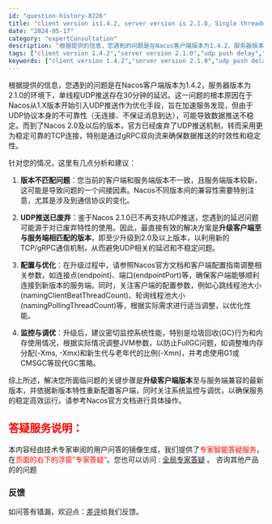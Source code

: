 ```yaml
---
id: "question-history-8226"
title: "client version is1.4.2, server version is 2.1.0, Single threaded udp push delay of 30 minutes nacos-opensource"
date: "2024-05-17"
category: "expertConsultation"
description: "根据提供的信息，您遇到的问题是在Nacos客户端版本为1.4.2，服务器版本为2.1.0的环境下，单线程UDP推送存在30分钟的延迟。这一问题的根本原因在于Nacos从1.X版本开始引入UDP推送作为优化手段，旨在加速服务发现，但由于UDP协议本身的不可靠性（无连接、不保证消息到达），可能导致数据推"
tags: ["client version 1.4.2","server version 2.1.0","udp push delay","30 minutes"]
keywords: ["client version 1.4.2","server version 2.1.0","udp push delay","30 minutes"]
---
```


根据提供的信息，您遇到的问题是在Nacos客户端版本为1.4.2，服务器版本为2.1.0的环境下，单线程UDP推送存在30分钟的延迟。这一问题的根本原因在于Nacos从1.X版本开始引入UDP推送作为优化手段，旨在加速服务发现，但由于UDP协议本身的不可靠性（无连接、不保证消息到达），可能导致数据推送不稳定。而到了Nacos 2.0及以后的版本，官方已经废弃了UDP推送机制，转而采用更为稳定可靠的TCP连接，特别是通过gRPC双向流来确保数据推送的时效性和稳定性。

针对您的情况，这里有几点分析和建议：

1. **版本不匹配问题**：您当前的客户端和服务端版本不一致，且服务端版本较新，这可能是导致问题的一个间接因素。Nacos不同版本间的兼容性需要特别注意，尤其是涉及到通信协议的变化。

2. **UDP推送已废弃**：鉴于Nacos 2.1.0已不再支持UDP推送，您遇到的延迟问题可能源于对已废弃特性的使用。因此，最直接有效的解决方案是**升级客户端至与服务端相匹配的版本**，即至少升级到2.0及以上版本，以利用新的TCP/gRPC通信机制，从而避免UDP相关的延迟和不稳定问题。

3. **配置与优化**：在升级过程中，请参照Nacos官方文档和客户端配置指南调整相关参数，如连接点(endpoint)、端口(endpointPort)等，确保客户端能够顺利连接到新版本的服务端。同时，关注客户端的配置参数，例如心跳线程池大小(namingClientBeatThreadCount)、轮询线程池大小(namingPollingThreadCount)等，根据实际需求进行适当调整，以优化性能。

4. **监控与调优**：升级后，建议密切监控系统性能，特别是垃圾回收(GC)行为和内存使用情况，根据实际情况调整JVM参数，以防止FullGC问题，如调整堆内存分配(-Xms, -Xmx)和新生代与老年代的比例(-Xmn)，并考虑使用G1或CMSGC等现代GC策略。

综上所述，解决您所面临问题的关键步骤是**升级客户端版本**至与服务端兼容的最新版本，并依据新版本特性重新配置客户端，同时关注系统监控与调优，以确保服务的稳定高效运行。请参考Nacos官方文档进行具体操作。
## <font color="#FF0000">答疑服务说明：</font> 

本内容经由技术专家审阅的用户问答的镜像生成，我们提供了<font color="#FF0000">专家智能答疑服务</font>，在<font color="#FF0000">页面的右下的浮窗”专家答疑“</font>。您也可以访问 : [全局专家答疑](https://opensource.alibaba.com/chatBot) 。 咨询其他产品的的问题

### 反馈
如问答有错漏，欢迎点：[差评](https://ai.nacos.io/user/feedbackByEnhancerGradePOJOID?enhancerGradePOJOId=13579)给我们反馈。
